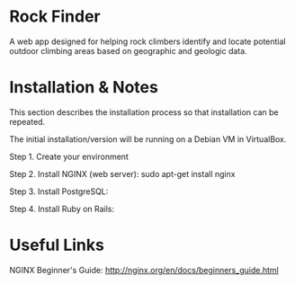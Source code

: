 # Rock Finder
A web app designed for helping rock climbers identify and locate potential outdoor climbing areas based on geographic and geologic data.

# Installation & Notes
This section describes the installation process so that installation can be repeated.

The initial installation/version will be running on a Debian VM in VirtualBox.

Step 1. Create your environment

Step 2. Install NGINX (web server): sudo apt-get install nginx

Step 3. Install PostgreSQL:

Step 4. Install Ruby on Rails:


# Useful Links
NGINX Beginner's Guide: http://nginx.org/en/docs/beginners_guide.html
